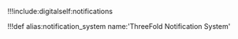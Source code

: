 !!!include:digitalself:notifications

!!!def alias:notification_system name:'ThreeFold Notification System'